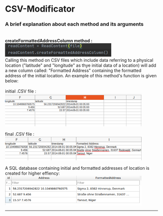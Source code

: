 # CSV-Modificator
### A brief explanation about each method and its arguments <br/> <br/>

**createFormattedAddressColumn method :<br/>**
<img src="README_Docs/method call_createFormattedAddressColumn.png" width="350">
<br/>
Calling this method on CSV files which include data referring to a physical location ("latitude" and "longitude" as thye initial data of a location) will add a new column called: "Formatted Address" containing the formatted address of the initial location. An example of this method's function is given below:
<br/> <br/>
initial .CSV file :
<br/>
<img src="README_Docs/geolocation_initialCSV.png" width="450">

final .CSV file :
<br/>
<img src="README_Docs/geolocation_finalCSV.png" width="450">
<br/> 

A SQL database containing initial and formatted addresses of location is created for higher effiency:
<br/>
<img src="README_Docs/SQLAddress.png" width="450">
<br/> 

------------------------------------------------------
